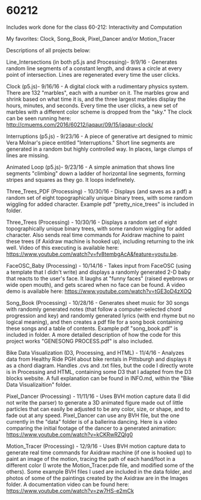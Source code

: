 # 60212
Includes work done for the class 60-212: Interactivity and Computation

My favorites: Clock, Song_Book, Pixel_Dancer and/or Motion_Tracer

Descriptions of all projects below:

Line_Intersections (in both p5.js and Processing)- 9/9/16 - Generates random line segments of a constant length, and draws a circle at every point of intersection. Lines are regenerated every time the user clicks.

Clock (p5.js)- 9/16/16 - A digital clock with a rudimentary physics system. There are 132 "marbles", each with a number on it. The marbles grow and shrink based on what time it is, and the three largest marbles display the hours, minutes, and seconds. Every time the user clicks, a new set of marbles with a different color scheme is dropped from the "sky." The clock can be seen running here: http://cmuems.com/2016/60212/jaqaur/09/15/jaqaur-clock/

Interruptions (p5.js) - 9/23/16 - A piece of generative art designed to mimic Vera Molnar's piece entitled "Interruptions." Short line segments are generated in a random but highly controlled way. In places, large clumps of lines are missing.

Animated Loop (p5.js)- 9/23/16 - A simple animation that shows line segments "climbing" down a ladder of horizontal line segments, forming stripes and squares as they go. It loops indefinetely.

Three_Trees_PDF (Processing) - 10/30/16 - Displays (and saves as a pdf) a random set of eight topographically unique binary trees, with some random wiggling for added character. Example pdf "pretty_nice_trees" is included in folder.

Three_Trees (Processing) - 10/30/16 - Displays a random set of eight topographically unique binary trees, with some random wiggling for added character. Also sends real time commands for Axidraw machine to paint these trees (if Axidraw machine is hooked up), including returning to the ink well. Video of this executing is available here: https://www.youtube.com/watch?v=fv8tembgAcA&feature=youtu.be.

FaceOSC_Baby (Processing) - 10/14/16 - Takes input from FaceOSC (using a template that I didn't write) and displays a randomly generated 2-D baby that reacts to the user's face. It laughs at "funny faces" (raised eyebrows or wide open mouth), and gets scared when no face can be found. A video demo is available here: https://www.youtube.com/watch?v=tGE3oD4zXOQ

Song_Book (Processing) - 10/28/16 - Generates sheet music for 30 songs with randomly generated notes (that follow a computer-selected chord progression and key) and randomly generated lyrics (with end rhyme but no logical meaning), and then creates a pdf file for a song book containing these songs and a table of contents. Example pdf "song_book.pdf" is included in folder. A more detailed description of how the code for this project works "GENESONG PROCESS.pdf" is also included.

Bike Data Visualization (D3, Processing, and HTML) - 11/4/16 - Analyzes data from Healthy Ride PGH about bike rentals in Pittsburgh and displays it as a chord diagram. Handles .cvs and .txt files, but the code I directly wrote is in Processing and HTML, containing some D3 that I adapted from the D3 blocks website. A full explanation can be found in INFO.md, within the "Bike Data Visualizaition" folder.

Pixel_Dancer (Processing) - 11/11/16 - Uses BVH motion capture data (I did not write the parser) to generate a 3D animated figure made out of little particles that can easily be adjusted to be any color, size, or shape, and to fade out at any speed. Pixel_Dancer can use any BVH file, but the one currently in the "data" folder is of a ballerina dancing. Here is a video comparing the initial footage of the dancer to a generated animation: https://www.youtube.com/watch?v=kCKRwRZQIg0

Motion_Tracer (Processing) - 12/9/16 - Uses BVH motion capture data to generate real time commands for Axidraw machine (if one is hooked up) to paint an image of the motion, tracing the path of each hand/foot in a different color (I wrote the Motion_Tracer.pde file, and modified some of the others). Some example BVH files I used are included in the data folder, and photos of some of the paintings created by the Axidraw are in the Images folder. A documentation video can be found here: https://www.youtube.com/watch?v=zw7HS-e2mCk
